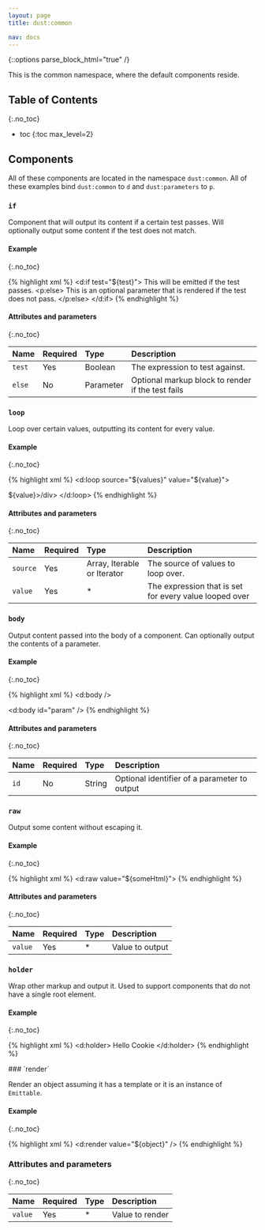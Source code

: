 ```yaml
---
layout: page
title: dust:common

nav: docs
---
```

{::options parse_block_html="true" /}

This is the common namespace, where the default components reside.

## Table of Contents
{:.no_toc}

* toc
{:toc max_level=2}

## Components

All of these components are located in the namespace `dust:common`. All of these examples bind `dust:common` to `d` and `dust:parameters` to `p`.

<div class="padding-bottom">

### `if`

Component that will output its content if a certain test passes. Will optionally output some content if the test does not match.

#### Example
{:.no_toc}

{% highlight xml %}
<d:if test="${test}">
	This will be emitted if the test passes.
	<p:else>
		This is an optional parameter that is rendered if the test does not pass.
	</p:else>
</d:if>
{% endhighlight %}

#### Attributes and parameters
{:.no_toc}

| Name      | Required | Type       | Description |
|:----------|:---------|:-----------|:------------|
| `test`    | Yes      | Boolean    | The expression to test against. |
| `else`    | No       | Parameter  | Optional markup block to render if the test fails |

</div>

<div class="padding-bottom">

### `loop`

Loop over certain values, outputting its content for every value.

#### Example
{:.no_toc}

{% highlight xml %}
<d:loop source="${values}" value="${value}">
	<div>${value}>/div>
</d:loop>
{% endhighlight %}

#### Attributes and parameters
{:.no_toc}

| Name      | Required | Type       | Description |
|:----------|:---------|:-----------|:------------|
| `source`  | Yes      | Array, Iterable or Iterator | The source of values to loop over. |
| `value`   | Yes      | * | The expression that is set for every value looped over |

</div>

<div class="padding-bottom">

### `body`

Output content passed into the body of a component. Can optionally output the contents of a parameter.

#### Example
{:.no_toc}

{% highlight xml %}
<d:body />

<d:body id="param" />
{% endhighlight %}

#### Attributes and parameters
{:.no_toc}

| Name      | Required | Type       | Description |
|:----------|:---------|:-----------|:------------|
| `id`      | No       | String     | Optional identifier of a parameter to output |

</div>

<div class="padding-bottom">

### `raw`

Output some content without escaping it.

#### Example
{:.no_toc}

{% highlight xml %}
<d:raw value="${someHtml}">
{% endhighlight %}

#### Attributes and parameters
{:.no_toc}

| Name      | Required | Type       | Description |
|:----------|:---------|:-----------|:------------|
| `value`   | Yes      | *          | Value to output |

</div>

<div class="padding-bottom">

### `holder`

Wrap other markup and output it. Used to support components that do not have a single root element.

#### Example
{:.no_toc}

{% highlight xml %}
<d:holder>
	<td>Hello</td>
	<td>Cookie</td>
</d:holder>
{% endhighlight %}

</div>

<div class="padding-bottom">
### `render`

Render an object assuming it has a template or it is an instance of `Emittable`.

#### Example
{:.no_toc}

{% highlight xml %}
<d:render value="${object}" />
{% endhighlight %}

### Attributes and parameters
{:.no_toc}

| Name      | Required | Type       | Description |
|:----------|:---------|:-----------|:------------|
| `value`   | Yes      | *          | Value to render |

</div>

